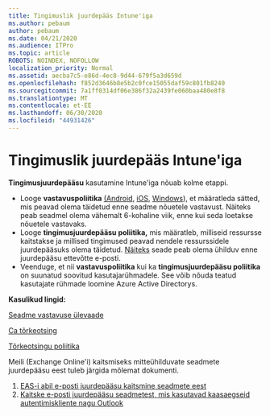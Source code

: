 ```yaml
---
title: Tingimuslik juurdepääs Intune'iga
ms.author: pebaum
author: pebaum
ms.date: 04/21/2020
ms.audience: ITPro
ms.topic: article
ROBOTS: NOINDEX, NOFOLLOW
localization_priority: Normal
ms.assetid: aecba7c5-e86d-4ec8-9d44-679f5a3d659d
ms.openlocfilehash: f852d3646b8e5b2c0fce15055daf59c801fb8240
ms.sourcegitcommit: 7a1ff0314df06e386f32a2439fe060baa480e8f8
ms.translationtype: MT
ms.contentlocale: et-EE
ms.lasthandoff: 06/30/2020
ms.locfileid: "44931426"
---
```

# <a name="conditional-access-with-intune"></a>Tingimuslik juurdepääs Intune'iga

**Tingimusjuurdepääsu** kasutamine Intune'iga nõuab kolme etappi.

- Looge **vastavuspoliitika** [(Android](https://docs.microsoft.com/intune/compliance-policy-create-android), [iOS](https://docs.microsoft.com/intune/compliance-policy-create-ios), [Windows](https://docs.microsoft.com//intune/compliance-policy-create-windows)), et määratleda sätted, mis peavad olema täidetud enne seadme nõuetele vastavust. Näiteks peab seadmel olema vähemalt 6-kohaline viik, enne kui seda loetakse nõuetele vastavaks.
- Looge **tingimusjuurdepääsu poliitika,** mis määratleb, milliseid ressursse kaitstakse ja millised tingimused peavad nendele ressurssidele juurdepääsuks olema täidetud.  [Näiteks](https://docs.microsoft.com/intune/tutorial-protect-email-on-unmanaged-devices#create-conditional-access-policies) seade peab olema ühilduv enne juurdepääsu ettevõtte e-posti.
- Veenduge, et nii **vastavuspoliitika** kui ka **tingimusjuurdepääsu poliitika** on suunatud soovitud kasutajarühmadele. See võib nõuda teatud kasutajate rühmade loomine Azure Active Directorys.

**Kasulikud lingid:**

[Seadme vastavuse ülevaade](https://docs.microsoft.com/intune/device-compliance-get-started)

[Ca tõrkeotsing](https://docs.microsoft.com/intune/troubleshoot-conditional-access)

[Tõrkeotsingu poliitika](https://docs.microsoft.com/intune/troubleshoot-policies-in-microsoft-intune)

Meili (Exchange Online'i) kaitsmiseks mitteühilduvate seadmete juurdepääsu eest tuleb järgida mõlemat dokumenti.

1. [EAS-i abil e-posti juurdepääsu kaitsmine seadmete eest](https://docs.microsoft.com/intune/tutorial-protect-email-on-unmanaged-devices)
2. [Kaitske e-posti juurdepääsu seadmetest, mis kasutavad kaasaegseid autentimiskliente nagu Outlook](https://docs.microsoft.com/intune/tutorial-protect-email-on-enrolled-devices)